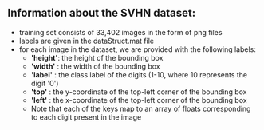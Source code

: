## Information about the SVHN dataset:
- training set consists of 33,402 images in the form of png files
- labels are given in the dataStruct.mat file
- for each image in the dataset, we are provided with the following labels:
    - **'height'**: the height of the bounding box
    - **'width'** : the width of the bounding box
    - **'label'** : the class label of the digits (1-10, where 10 represents the digit '0')
    - **'top'**   : the y-coordinate of the top-left corner of the bounding box
    - **'left'**  : the x-coordinate of the top-left corner of the bounding box
    - Note that each of the keys map to an array of floats corresponding to each digit present in the image
